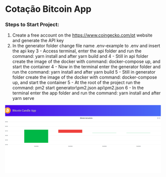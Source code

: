 # Cotação Bitcoin App

### Steps to Start Project:
1. Create a free account on the https://www.coingecko.com/pt website and generate the API key  
2. In the  generator folder change file name .env-example to .env and insert the api key
3 - Access terminal, enter the api folder and run the command: yarn install and after yarn build and
4 - Still in api folder create the image of the docker with command: docker-compose up, and start the container
4 - Now in the terminal enter the generator folder and run the command: yarn install and after yarn build
5 - Still in generator folder create the image of the docker with command: docker-compose up, and start the container
5 - At the root of the project run the command: pm2 start generator\pm2.json api\pm2.json
6 - In the terminal enter the app folder and run the command: yarn install and after yarn serve


![Alt text](image.png)